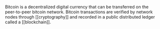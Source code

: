 Bitcoin is a decentralized digital currency that can be transferred on the peer-to-peer bitcoin network. Bitcoin transactions are verified by network nodes through [[cryptography]] and recorded in a public distributed ledger called a [[blockchain]].